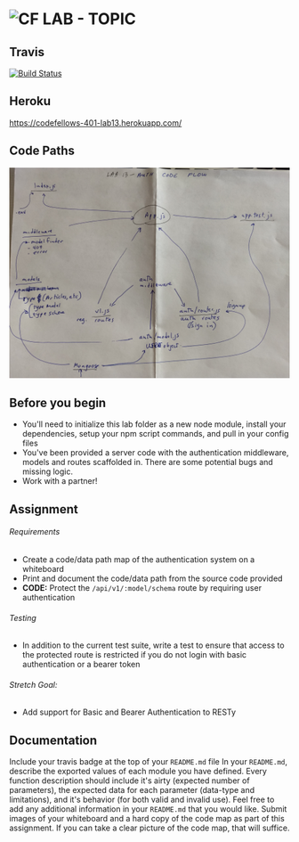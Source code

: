 ![CF](http://i.imgur.com/7v5ASc8.png) LAB - TOPIC
=================================================
## Travis
[![Build Status](https://travis-ci.com/Kevinoh47/lab-13.svg?branch=working13)](https://travis-ci.com/Kevinoh47/lab-13)

## Heroku
https://codefellows-401-lab13.herokuapp.com/


## Code Paths
![](lab-13-auth-code-path-diagram.jpg)

## Before you begin
* You'll need to initialize this lab folder as a new node module, install your dependencies, setup your npm script commands, and pull in your config files
* You've been provided a server code with the authentication middleware, models and routes scaffolded in. There are some potential bugs and missing logic.
* Work with a partner!

## Assignment
###### Requirements
* Create a code/data path map of the authentication system on a whiteboard
* Print and document the code/data path from the source code provided 
* **CODE:** Protect the `/api/v1/:model/schema` route by requiring user authentication

###### Testing
* In addition to the current test suite, write a test to ensure that access to the protected route is restricted if you do not login with basic authentication or a bearer token

###### Stretch Goal:
* Add support for Basic and Bearer Authentication to RESTy 

##  Documentation
Include your travis badge at the top of your `README.md` file
In your `README.md`, describe the exported values of each module you have defined. Every function description should include it's airty (expected number of parameters), the expected data for each parameter (data-type and limitations), and it's behavior (for both valid and invalid use). Feel free to add any additional information in your `README.md` that you would like.
Submit images of your whiteboard and a hard copy of the code map as part of this assignment. If you can take a clear picture of the code map, that will suffice.

